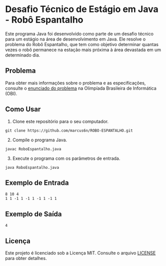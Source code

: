 # Desafio Técnico de Estágio em Java - Robô Espantalho

Este programa Java foi desenvolvido como parte de um desafio técnico para um estágio na área de desenvolvimento em Java. Ele resolve o problema do Robô Espantalho, que tem como objetivo determinar quantas vezes o robô permanece na estação mais próxima à área devastada em um determinado dia.

## Problema

Para obter mais informações sobre o problema e as especificações, consulte o [enunciado do problema](https://olimpiada.ic.unicamp.br/pratique/pj/2021/f2/robo/) na Olimpíada Brasileira de Informática (OBI).

## Como Usar

1. Clone este repositório para o seu computador.

```shell
git clone https://github.com/marcus6n/ROBO-ESPANTALHO.git
```

2. Compile o programa Java.

```shell
javac RoboEspantalho.java
```

3. Execute o programa com os parâmetros de entrada.

```shell
java RoboEspantalho.java
```

## Exemplo de Entrada

```
8 10 4
1 1 -1 1 -1 1 -1 1 -1 1
```

## Exemplo de Saída

```
4
```

## Licença

Este projeto é licenciado sob a Licença MIT. Consulte o arquivo [LICENSE](https://github.com/marcus6n/ROBO-ESPANTALHO/blob/main/LICENSE) para obter detalhes.
